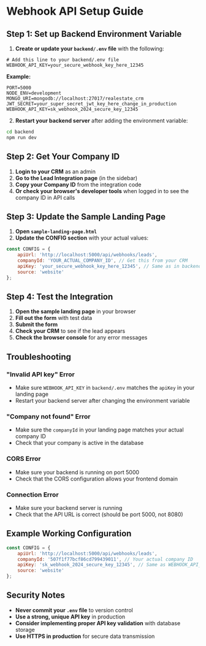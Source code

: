 # Webhook API Setup Guide

## Step 1: Set up Backend Environment Variable

1. **Create or update your `backend/.env` file** with the following:

```env
# Add this line to your backend/.env file
WEBHOOK_API_KEY=your_secure_webhook_key_here_12345
```

**Example:**
```env
PORT=5000
NODE_ENV=development
MONGO_URI=mongodb://localhost:27017/realestate_crm
JWT_SECRET=your_super_secret_jwt_key_here_change_in_production
WEBHOOK_API_KEY=sk_webhook_2024_secure_key_12345
```

2. **Restart your backend server** after adding the environment variable:
```bash
cd backend
npm run dev
```

## Step 2: Get Your Company ID

1. **Login to your CRM** as an admin
2. **Go to the Lead Integration page** (in the sidebar)
3. **Copy your Company ID** from the integration code
4. **Or check your browser's developer tools** when logged in to see the company ID in API calls

## Step 3: Update the Sample Landing Page

1. **Open `sample-landing-page.html`**
2. **Update the CONFIG section** with your actual values:

```javascript
const CONFIG = {
    apiUrl: 'http://localhost:5000/api/webhooks/leads',
    companyId: 'YOUR_ACTUAL_COMPANY_ID', // Get this from your CRM
    apiKey: 'your_secure_webhook_key_here_12345', // Same as in backend/.env
    source: 'website'
};
```

## Step 4: Test the Integration

1. **Open the sample landing page** in your browser
2. **Fill out the form** with test data
3. **Submit the form**
4. **Check your CRM** to see if the lead appears
5. **Check the browser console** for any error messages

## Troubleshooting

### "Invalid API key" Error
- Make sure `WEBHOOK_API_KEY` in `backend/.env` matches the `apiKey` in your landing page
- Restart your backend server after changing the environment variable

### "Company not found" Error
- Make sure the `companyId` in your landing page matches your actual company ID
- Check that your company is active in the database

### CORS Error
- Make sure your backend is running on port 5000
- Check that the CORS configuration allows your frontend domain

### Connection Error
- Make sure your backend server is running
- Check that the API URL is correct (should be port 5000, not 8080)

## Example Working Configuration

```javascript
const CONFIG = {
    apiUrl: 'http://localhost:5000/api/webhooks/leads',
    companyId: '507f1f77bcf86cd799439011', // Your actual company ID
    apiKey: 'sk_webhook_2024_secure_key_12345', // Same as WEBHOOK_API_KEY in backend/.env
    source: 'website'
};
```

## Security Notes

- **Never commit your `.env` file** to version control
- **Use a strong, unique API key** in production
- **Consider implementing proper API key validation** with database storage
- **Use HTTPS in production** for secure data transmission
